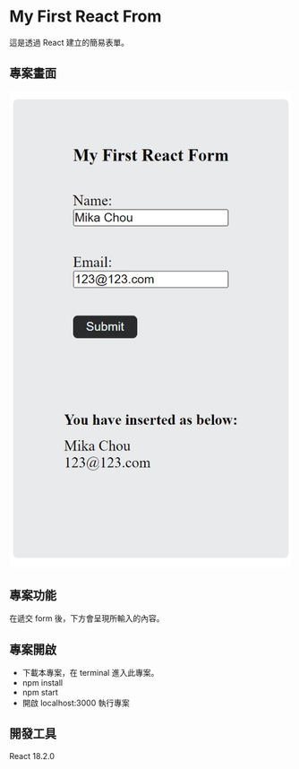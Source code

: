 # My First React From

這是透過 React 建立的簡易表單。

## 專案畫面

![GITHUB](https://github.com/mikachou90/first-react-form/blob/master/first%20react%20form.png)

## 專案功能

在遞交 form 後，下方會呈現所輸入的內容。

## 專案開啟

- 下載本專案，在 terminal 進入此專案。
- npm install
- npm start
- 開啟 localhost:3000 執行專案

## 開發工具

React 18.2.0
